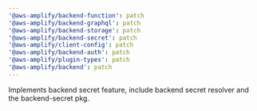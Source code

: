 ```yaml
---
'@aws-amplify/backend-function': patch
'@aws-amplify/backend-graphql': patch
'@aws-amplify/backend-storage': patch
'@aws-amplify/backend-secret': patch
'@aws-amplify/client-config': patch
'@aws-amplify/backend-auth': patch
'@aws-amplify/plugin-types': patch
'@aws-amplify/backend': patch
---
```


Implements backend secret feature, include backend secret resolver and the backend-secret pkg.
